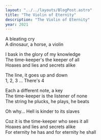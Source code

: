```yaml
---
layout: "../../layouts/BlogPost.astro"
title: "The Violin of Eternity"
description: "The Violin of Eternity"
year: 2021
---
```


A bleating cry  
A dinosaur, a horse, a violin  

I bask in the glory of my knowledge  
The time-keeper's the keeper of all  
Hoaxes and lies and secrets alike  

The line, it goes up and down  
1, 2, 3 ... There's 4  

Each a different note, a key  
The time-keeper is the listener of none  
The string he plucks, he plays, he beats  

Oh why... Hell is kinder to its slaves  

Coz it is the time-keeper who sees it all  
Hoaxes and lies and secrets alike  
For eternity he has and for eternity he shall